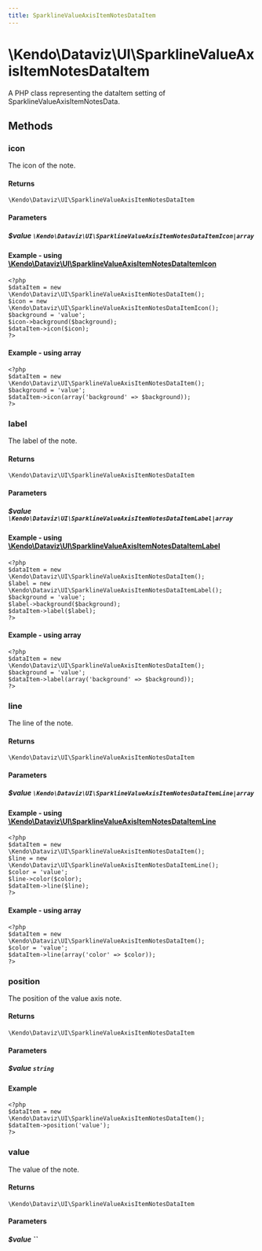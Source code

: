 ```yaml
---
title: SparklineValueAxisItemNotesDataItem
---
```


# \Kendo\Dataviz\UI\SparklineValueAxisItemNotesDataItem

A PHP class representing the dataItem setting of SparklineValueAxisItemNotesData.


## Methods

### icon

The icon of the note.

#### Returns
`\Kendo\Dataviz\UI\SparklineValueAxisItemNotesDataItem`

#### Parameters

##### $value `\Kendo\Dataviz\UI\SparklineValueAxisItemNotesDataItemIcon|array`


#### Example - using [\Kendo\Dataviz\UI\SparklineValueAxisItemNotesDataItemIcon](/kendo-ui/api/wrappers/php/Kendo/Dataviz/UI/SparklineValueAxisItemNotesDataItemIcon)
    <?php
    $dataItem = new \Kendo\Dataviz\UI\SparklineValueAxisItemNotesDataItem();
    $icon = new \Kendo\Dataviz\UI\SparklineValueAxisItemNotesDataItemIcon();
    $background = 'value';
    $icon->background($background);
    $dataItem->icon($icon);
    ?>

#### Example - using array

    <?php
    $dataItem = new \Kendo\Dataviz\UI\SparklineValueAxisItemNotesDataItem();
    $background = 'value';
    $dataItem->icon(array('background' => $background));
    ?>

### label

The label of the note.

#### Returns
`\Kendo\Dataviz\UI\SparklineValueAxisItemNotesDataItem`

#### Parameters

##### $value `\Kendo\Dataviz\UI\SparklineValueAxisItemNotesDataItemLabel|array`


#### Example - using [\Kendo\Dataviz\UI\SparklineValueAxisItemNotesDataItemLabel](/kendo-ui/api/wrappers/php/Kendo/Dataviz/UI/SparklineValueAxisItemNotesDataItemLabel)
    <?php
    $dataItem = new \Kendo\Dataviz\UI\SparklineValueAxisItemNotesDataItem();
    $label = new \Kendo\Dataviz\UI\SparklineValueAxisItemNotesDataItemLabel();
    $background = 'value';
    $label->background($background);
    $dataItem->label($label);
    ?>

#### Example - using array

    <?php
    $dataItem = new \Kendo\Dataviz\UI\SparklineValueAxisItemNotesDataItem();
    $background = 'value';
    $dataItem->label(array('background' => $background));
    ?>

### line

The line of the note.

#### Returns
`\Kendo\Dataviz\UI\SparklineValueAxisItemNotesDataItem`

#### Parameters

##### $value `\Kendo\Dataviz\UI\SparklineValueAxisItemNotesDataItemLine|array`


#### Example - using [\Kendo\Dataviz\UI\SparklineValueAxisItemNotesDataItemLine](/kendo-ui/api/wrappers/php/Kendo/Dataviz/UI/SparklineValueAxisItemNotesDataItemLine)
    <?php
    $dataItem = new \Kendo\Dataviz\UI\SparklineValueAxisItemNotesDataItem();
    $line = new \Kendo\Dataviz\UI\SparklineValueAxisItemNotesDataItemLine();
    $color = 'value';
    $line->color($color);
    $dataItem->line($line);
    ?>

#### Example - using array

    <?php
    $dataItem = new \Kendo\Dataviz\UI\SparklineValueAxisItemNotesDataItem();
    $color = 'value';
    $dataItem->line(array('color' => $color));
    ?>

### position
The position of the value axis note.

#### Returns
`\Kendo\Dataviz\UI\SparklineValueAxisItemNotesDataItem`

#### Parameters

##### $value `string`



#### Example 
    <?php
    $dataItem = new \Kendo\Dataviz\UI\SparklineValueAxisItemNotesDataItem();
    $dataItem->position('value');
    ?>

### value
The value of the note.

#### Returns
`\Kendo\Dataviz\UI\SparklineValueAxisItemNotesDataItem`

#### Parameters

##### $value ``



